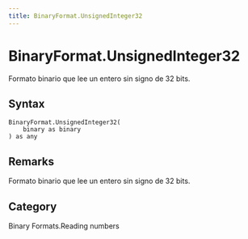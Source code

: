 ```yaml
---
title: BinaryFormat.UnsignedInteger32
---
```


# BinaryFormat.UnsignedInteger32


Formato binario que lee un entero sin signo de 32 bits.


## Syntax

```powerquery
BinaryFormat.UnsignedInteger32(
    binary as binary
) as any
```


## Remarks

Formato binario que lee un entero sin signo de 32 bits.



## Category
Binary Formats.Reading numbers
